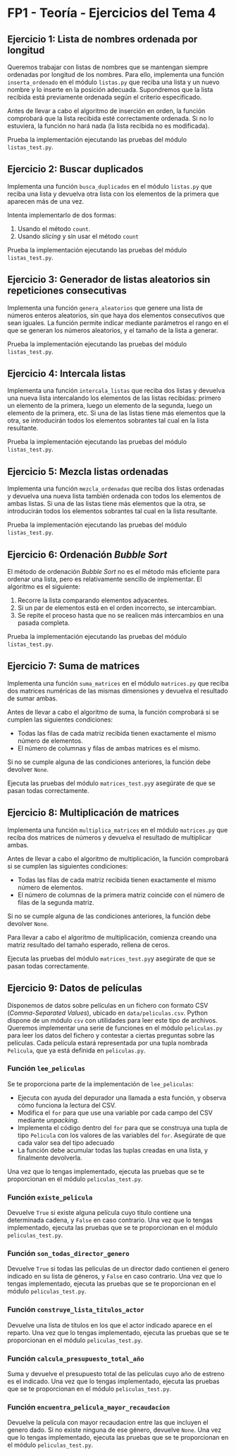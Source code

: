 # FP1 - Teoría - Ejercicios del Tema 4

## Ejercicio 1: Lista de nombres ordenada por longitud

Queremos trabajar con listas de nombres que se mantengan siempre ordenadas por longitud de los nombres. Para ello, implementa una función `inserta_ordenado` en el módulo `listas.py` que reciba una lista y un nuevo nombre y lo inserte en la posición adecuada. Supondremos que la lista recibida está previamente ordenada según el criterio especificado. 

Antes de llevar a cabo el algoritmo de inserción en orden, la función comprobará que la lista recibida esté correctamente ordenada. Si no lo estuviera, la función no hará nada (la lista recibida no es modificada).

Prueba la implementación ejecutando las pruebas del módulo `listas_test.py`. 

## Ejercicio 2: Buscar duplicados

Implementa una función `busca_duplicados` en el módulo `listas.py` que reciba una lista y devuelva otra lista con los elementos de la primera que aparecen más de una vez. 

Intenta implementarlo de dos formas:
1. Usando el método `count`. 
2. Usando *slicing* y sin usar el método `count`

Prueba la implementación ejecutando las pruebas del módulo `listas_test.py`.

## Ejercicio 3: Generador de listas aleatorios sin repeticiones consecutivas

Implementa una función `genera_aleatorios` que genere una lista de números enteros aleatorios, sin que haya dos elementos consecutivos que sean iguales.  La función permite indicar mediante parámetros el rango en el que se generan los números aleatorios, y el tamaño de la lista a generar. 

Prueba la implementación ejecutando las pruebas del módulo `listas_test.py`. 

## Ejercicio 4: Intercala listas

Implementa una función `intercala_listas` que reciba dos listas y devuelva una nueva lista intercalando los elementos de las listas recibidas: primero un elemento de la primera, luego un elemento de la segunda, luego un elemento de la primera, etc. Si una de las listas tiene más elementos que la otra, se introducirán todos los elementos sobrantes tal cual en la lista resultante.

Prueba la implementación ejecutando las pruebas del módulo `listas_test.py`. 

## Ejercicio 5: Mezcla listas ordenadas

Implementa una función `mezcla_ordenadas` que reciba dos listas ordenadas y devuelva una nueva lista también ordenada con todos los elementos de ambas listas. Si una de las listas tiene más elementos que la otra, se introducirán todos los elementos sobrantes tal cual en la lista resultante.

Prueba la implementación ejecutando las pruebas del módulo `listas_test.py`. 

## Ejercicio 6: Ordenación *Bubble Sort*

El método de ordenación *Bubble Sort* no es el método más eficiente para ordenar una lista, pero es relativamente sencillo de implementar. El algoritmo es el siguiente:

1. Recorre la lista comparando elementos adyacentes.
2. Si un par de elementos está en el orden incorrecto, se intercambian.
3. Se repite el proceso hasta que no se realicen más intercambios en una pasada completa.

Prueba la implementación ejecutando las pruebas del módulo `listas_test.py`.

## Ejercicio 7: Suma de matrices

Implementa una función `suma_matrices` en el módulo `matrices.py` que reciba dos matrices numéricas de las mismas dimensiones y devuelva el resultado de sumar ambas.

Antes de llevar a cabo el algoritmo de suma, la función comprobará si se cumplen las siguientes condiciones:
* Todas las filas de cada matriz recibida tienen exactamente el mismo número de elementos.
* El número de columnas y filas de ambas matrices es el mismo.

Si no se cumple alguna de las condiciones anteriores, la función debe devolver `None`. 

Ejecuta las pruebas del módulo `matrices_test.py`y asegúrate de que se pasan todas correctamente.

## Ejercicio 8: Multiplicación de matrices

Implementa una función `multiplica_matrices` en el módulo `matrices.py` que reciba dos matrices de números y devuelva el resultado de multiplicar ambas. 

Antes de llevar a cabo el algoritmo de multiplicación, la función comprobará si se cumplen las siguientes condiciones:
* Todas las filas de cada matriz recibida tienen exactamente el mismo número de elementos.
* El número de columnas de la primera matriz coincide con el número de filas de la segunda matriz.

Si no se cumple alguna de las condiciones anteriores, la función debe devolver `None`. 

Para llevar a cabo el algoritmo de multiplicación, comienza creando una matriz resultado del tamaño esperado, rellena de ceros. 

Ejecuta las pruebas del módulo `matrices_test.py`y asegúrate de que se pasan todas correctamente.

## Ejercicio 9: Datos de películas

Disponemos de datos sobre películas en un fichero con formato CSV (*Comma-Separated Values*), ubicado en `data/peliculas.csv`. Python dispone de un módulo `csv` con utilidades para leer este tipo de archivos. Queremos implementar una serie de funciones en el módulo `peliculas.py` para leer los datos del fichero y contestar a ciertas preguntas sobre las películas. Cada película estará representada por una tupla nombrada `Pelicula`, que ya está definida en `peliculas.py`. 

### Función `lee_peliculas`

Se te proporciona parte de la implementación de `lee_peliculas`:
* Ejecuta con ayuda del depurador una llamada a esta función, y observa cómo funciona la lectura del CSV.
* Modifica el `for` para que use una variable por cada campo del CSV mediante *unpacking*.
* Implementa el código dentro del `for` para que se construya una tupla de tipo `Pelicula` con los valores de las variables del `for`. Asegúrate de que cada valor sea del tipo adecuado
* La función debe acumular todas las tuplas creadas en una lista, y finalmente devolverla.

Una vez que lo tengas implementado, ejecuta las pruebas que se te proporcionan en el módulo `peliculas_test.py`.

### Función `existe_pelicula`

Devuelve `True` si existe alguna película cuyo titulo contiene una determinada cadena, y `False` en caso contrario. Una vez que lo tengas implementado, ejecuta las pruebas que se te proporcionan en el módulo `peliculas_test.py`.

### Función `son_todas_director_genero`

Devuelve `True` si todas las películas de un director dado contienen el genero indicado en su lista de géneros, y `False` en caso contrario. Una vez que lo tengas implementado, ejecuta las pruebas que se te proporcionan en el módulo `peliculas_test.py`.

### Función `construye_lista_titulos_actor`

Devuelve una lista de títulos en los que el actor indicado aparece en el reparto. Una vez que lo tengas implementado, ejecuta las pruebas que se te proporcionan en el módulo `peliculas_test.py`.

### Función `calcula_presupuesto_total_año`

Suma y devuelve el presupuesto total de las películas cuyo año de estreno es el indicado. Una vez que lo tengas implementado, ejecuta las pruebas que se te proporcionan en el módulo `peliculas_test.py`.

### Función `encuentra_pelicula_mayor_recaudacion`

Devuelve la película con mayor recaudacion entre las que incluyen el genero dado. Si no existe ninguna de ese género, devuelve `None`. Una vez que lo tengas implementado, ejecuta las pruebas que se te proporcionan en el módulo `peliculas_test.py`.
